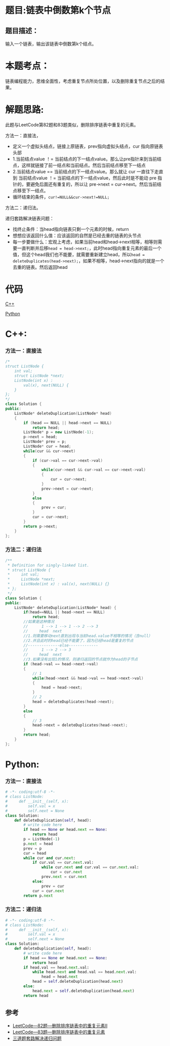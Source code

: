 # 题目:链表中倒数第k个节点
## 题目描述：
输入一个链表，输出该链表中倒数第k个结点。

# 本题考点：
  
  链表编程能力，思维全面性，考虑重复节点所处位置，以及删除重复节点之后的结果。
  
# 解题思路:
此题与LeetCode第82题和83题类似，删除排序链表中重复的元素。

  方法一：直接法，
  - 定义一个虚拟头结点，链接上原链表，prev指向虚拟头结点，cur 指向原链表头部
  - 1.当前结点value ！= 当前结点的下一结点value。那么让pre指针来到当前结点，这样就链接了前一结点和当前结点。然后当前结点移至下一结点
  - 2.当前结点value == 当前结点的下一结点value。那么就让 cur 一直往下走直到 当前结点value ！= 当前结点的下一结点value，然后此时是不能动 pre 指针的，要避免后面还有重复的，所以让 pre->next = cur->next。然后当前结点移至下一结点。
  - 循环结束的条件，``cur!=NULL&&cur->next!=NULL;``
  
  方法二：递归法。
  
  递归套路解决链表问题：

   - 找终止条件：当head指向链表只剩一个元素的时候，return
   - 想想应该返回什么值：应该返回的自然是已经去重的链表的头节点
   - 每一步要做什么：宏观上考虑，如果当前head和head->next相等，相等则需要一直判断并后移``head = head->next;``，此时head指向重复元素的最后一个值，但这个head我们也不能要，就需要重新建立head，所以``head = deleteDuplicates(head->next);``，如果不相等，head->next指向的就是一个去重的链表。然后返回head
  
# 代码

[C++](./KthNodeFromEnd.cpp)

[Python](./KthNodeFromEnd.py)

# C++: 
### 方法一：直接法
```c++
/*
struct ListNode {
    int val;
    struct ListNode *next;
    ListNode(int x) :
        val(x), next(NULL) {
    }
};
*/
class Solution {
public:
    ListNode* deleteDuplication(ListNode* head)
    {
        if (head == NULL || head->next == NULL)
            return head;
        ListNode* p = new ListNode(-1);
        p->next = head;
        ListNode* prev = p;
        ListNode* cur = head;
        while(cur && cur->next)
        {
            if (cur->val == cur->next->val)
            {
                while(cur->next && cur->val == cur->next->val)
                {
                    cur = cur->next;
                }
                prev->next = cur->next;
            }
            else
            {
                prev = cur;
            }
            cur = cur->next;
        }
        return p->next;
    }
};
```
### 方法二：递归法
```c++
/**
 * Definition for singly-linked list.
 * struct ListNode {
 *     int val;
 *     ListNode *next;
 *     ListNode(int x) : val(x), next(NULL) {}
 * };
 */
class Solution {
public:
    ListNode* deleteDuplication(ListNode* head) {
        if(head==NULL || head->next == NULL)
            return head;
        //如果是这种情况
        //      1 --> 1 --> 1 --> 2 --> 3
        //     head  next
        //1.则需要移动next直到出现与当前head.value不相等的情况（含null）
        //2.并且此时的head已经不能要了，因为已经head是重复的节点
        //--------------else-------------
        //      1 --> 2 --> 3
        //     head  next
        //3.如果没有出现1的情况，则递归返回的节点就作为head的子节点
        if (head->val == head->next->val)
        {
            // 1
            while(head->next && head->val == head->next->val)
            {
                head = head->next;
            }
            // 2
            head = deleteDuplicates(head->next);
        }
        else
        {
            // 3
            head->next = deleteDuplicates(head->next);
        }
        return head;
    }
};
```

# Python:
### 方法一：直接法
```python
# -*- coding:utf-8 -*-
# class ListNode:
#     def __init__(self, x):
#         self.val = x
#         self.next = None
class Solution:
    def deleteDuplication(self, head):
        # write code here
        if head == None or head.next == None:
            return head
        p = ListNode(-1)
        p.next = head
        prev = p
        cur = head
        while cur and cur.next:
            if cur.val == cur.next.val:
                while cur.next and cur.val == cur.next.val:
                    cur = cur.next
                prev.next = cur.next
            else:
                prev = cur
            cur = cur.next
        return p.next
```
### 方法二：递归法
```python
# -*- coding:utf-8 -*-
# class ListNode:
#     def __init__(self, x):
#         self.val = x
#         self.next = None
class Solution:
    def deleteDuplication(self, head):
        # write code here
        if head == None or head.next == None:
            return head
        if head.val == head.next.val:
            while head.next and head.val == head.next.val:
                head = head.next
            head = self.deleteDuplication(head.next)
        else:
            head.next = self.deleteDuplication(head.next)
        return head
```
## 参考
  -  [LeetCode—82题—删除排序链表中的重复元素II](https://github.com/bryceustc/LeetCode_Note/blob/master/cpp/Remove-Duplicates-From-Sorted-List-II/README.md)
  -  [LeetCode—83题—删除排序链表中的重复元素](https://github.com/bryceustc/LeetCode_Note/blob/master/cpp/Remove-Duplicates-From-Sorted-List/README.md)
  -  [三道题套路解决递归问题](https://lyl0724.github.io/2020/01/25/1/)

